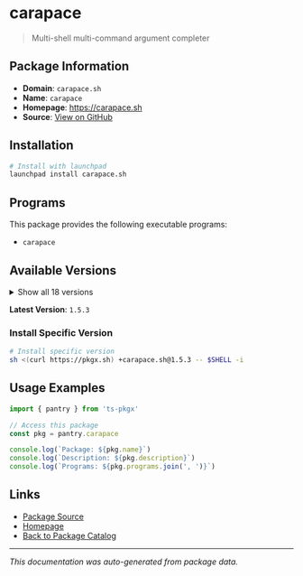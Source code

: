 # carapace

> Multi-shell multi-command argument completer

## Package Information

- **Domain**: `carapace.sh`
- **Name**: `carapace`
- **Homepage**: https://carapace.sh
- **Source**: [View on GitHub](https://github.com/pkgxdev/pantry/tree/main/projects/carapace.sh/package.yml)

## Installation

```bash
# Install with launchpad
launchpad install carapace.sh
```

## Programs

This package provides the following executable programs:

- `carapace`

## Available Versions

<details>
<summary>Show all 18 versions</summary>

- `1.5.3`, `1.5.2`, `1.5.1`, `1.5.0`, `1.4.1`
- `1.4.0`, `1.3.3`, `1.3.2`, `1.3.1`, `1.3.0`
- `1.2.1`, `1.2.0`, `1.1.1`, `1.1.0`, `1.0.7`
- `1.0.6`, `1.0.5`, `1.0.4`

</details>

**Latest Version**: `1.5.3`

### Install Specific Version

```bash
# Install specific version
sh <(curl https://pkgx.sh) +carapace.sh@1.5.3 -- $SHELL -i
```

## Usage Examples

```typescript
import { pantry } from 'ts-pkgx'

// Access this package
const pkg = pantry.carapace

console.log(`Package: ${pkg.name}`)
console.log(`Description: ${pkg.description}`)
console.log(`Programs: ${pkg.programs.join(', ')}`)
```

## Links

- [Package Source](https://github.com/pkgxdev/pantry/tree/main/projects/carapace.sh/package.yml)
- [Homepage](https://carapace.sh)
- [Back to Package Catalog](../../package-catalog.md)

---

*This documentation was auto-generated from package data.*
